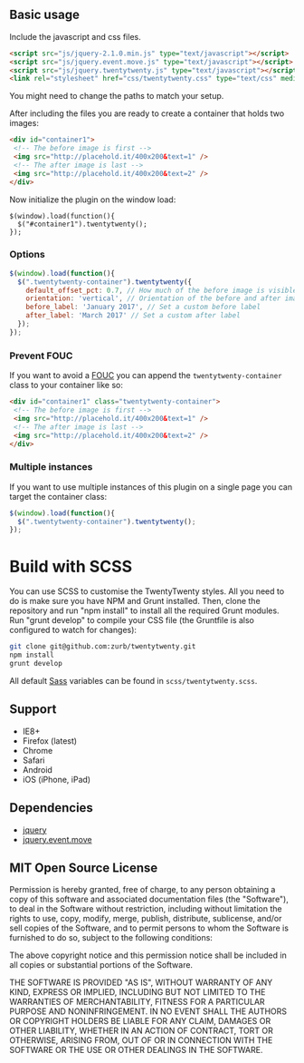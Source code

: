 ## Basic usage

Include the javascript and css files.

```html
<script src="js/jquery-2.1.0.min.js" type="text/javascript"></script>
<script src="js/jquery.event.move.js" type="text/javascript"></script>
<script src="js/jquery.twentytwenty.js" type="text/javascript"></script>
<link rel="stylesheet" href="css/twentytwenty.css" type="text/css" media="screen" />
``` 
You might need to change the paths to match your setup.


After including the files you are ready to create a container that holds two images:

```html
<div id="container1">
 <!-- The before image is first -->
 <img src="http://placehold.it/400x200&text=1" />
 <!-- The after image is last -->
 <img src="http://placehold.it/400x200&text=2" />
</div>
```

Now initialize the plugin on the window load:

```
$(window).load(function(){
  $("#container1").twentytwenty();
});
```

### Options


```js
$(window).load(function(){
  $(".twentytwenty-container").twentytwenty({
    default_offset_pct: 0.7, // How much of the before image is visible when the page loads
    orientation: 'vertical', // Orientation of the before and after images ('horizontal' or 'vertical')
    before_label: 'January 2017', // Set a custom before label
    after_label: 'March 2017' // Set a custom after label
  });
});
```

### Prevent FOUC

If you want to avoid a [FOUC](http://en.wikipedia.org/wiki/Flash_of_unstyled_content) you can append the `twentytwenty-container` class to your container like so:

```html
<div id="container1" class="twentytwenty-container">
 <!-- The before image is first -->
 <img src="http://placehold.it/400x200&text=1" />
 <!-- The after image is last -->
 <img src="http://placehold.it/400x200&text=2" />
</div>
```

### Multiple instances

If you want to use multiple instances of this plugin on a single page you can target the container class:

```js
$(window).load(function(){
  $(".twentytwenty-container").twentytwenty();
});
```

# Build with SCSS

You can use SCSS to customise the TwentyTwenty styles. All you need to do is make sure you have NPM and Grunt installed. Then, clone the repository and run "npm install" to install all the required Grunt modules. Run "grunt develop" to compile your CSS file (the Gruntfile is also configured to watch for changes):

```bash
git clone git@github.com:zurb/twentytwenty.git
npm install
grunt develop
```

All default [Sass](http://sass-lang.com/) variables can be found in `scss/twentytwenty.scss`.

## Support

- IE8+
- Firefox (latest)
- Chrome
- Safari
- Android 
- iOS (iPhone, iPad)

## Dependencies

  * [jquery](http://jquery.com/)
  * [jquery.event.move](https://github.com/stephband/jquery.event.move)

## MIT Open Source License

Permission is hereby granted, free of charge, to any person obtaining a copy of this software and associated documentation files (the "Software"), to deal in the Software without restriction, including without limitation the rights to use, copy, modify, merge, publish, distribute, sublicense, and/or sell copies of the Software, and to permit persons to whom the Software is furnished to do so, subject to the following conditions:

The above copyright notice and this permission notice shall be included in all copies or substantial portions of the Software.

THE SOFTWARE IS PROVIDED "AS IS", WITHOUT WARRANTY OF ANY KIND, EXPRESS OR IMPLIED, INCLUDING BUT NOT LIMITED TO THE WARRANTIES OF MERCHANTABILITY, FITNESS FOR A PARTICULAR PURPOSE AND NONINFRINGEMENT. IN NO EVENT SHALL THE AUTHORS OR COPYRIGHT HOLDERS BE LIABLE FOR ANY CLAIM, DAMAGES OR OTHER LIABILITY, WHETHER IN AN ACTION OF CONTRACT, TORT OR OTHERWISE, ARISING FROM, OUT OF OR IN CONNECTION WITH THE SOFTWARE OR THE USE OR OTHER DEALINGS IN THE SOFTWARE.
